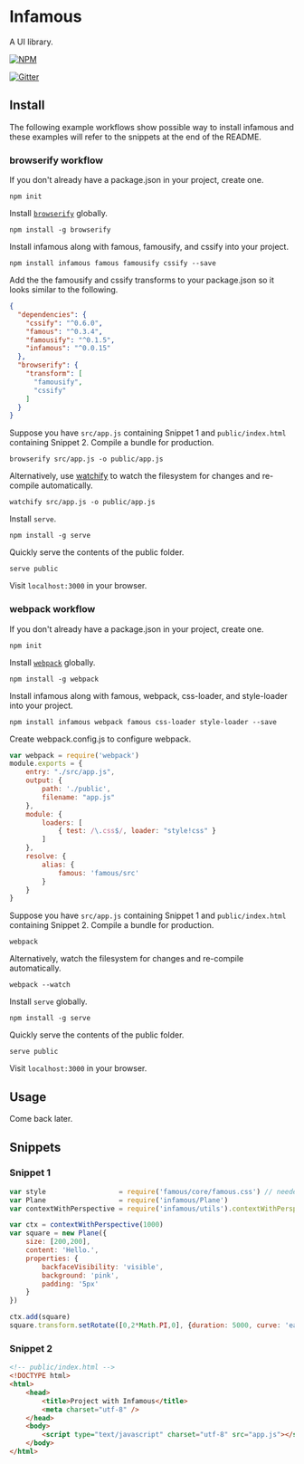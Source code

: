 Infamous
========

A UI library.

[![NPM](https://nodei.co/npm/infamous.png)](https://nodei.co/npm/infamous/)

[![Gitter](https://badges.gitter.im/Join%20Chat.svg)](https://gitter.im/infamous/infamous?utm_source=badge&utm_medium=badge&utm_campaign=pr-badge)

Install
-------

The following example workflows show possible way to install infamous and these examples will refer to the snippets at the end of the README.

### browserify workflow

If you don't already have a package.json in your project, create one.

```
npm init
```

Install [`browserify`](http://browserify.org) globally.

```
npm install -g browserify
```

Install infamous along with famous, famousify, and cssify into your project.

```
npm install infamous famous famousify cssify --save
```

Add the the famousify and cssify transforms to your package.json so it looks similar to the following.

```json
{
  "dependencies": {
    "cssify": "^0.6.0",
    "famous": "^0.3.4",
    "famousify": "^0.1.5",
    "infamous": "^0.0.15"
  },
  "browserify": {
    "transform": [
      "famousify",
      "cssify"
    ]
  }
}
```

Suppose you have `src/app.js` containing Snippet 1 and `public/index.html` containing Snippet 2. Compile a bundle for production.

```
browserify src/app.js -o public/app.js
```

Alternatively, use [watchify](https://github.com/substack/watchify) to watch the filesystem for changes and re-compile automatically.

```
watchify src/app.js -o public/app.js
```

Install `serve`.

```
npm install -g serve
```

Quickly serve the contents of the public folder.

```
serve public
```

Visit `localhost:3000` in your browser.

### webpack workflow

If you don't already have a package.json in your project, create one.

```
npm init
```

Install [`webpack`](http://webpack.github.io) globally.

```
npm install -g webpack
```

Install infamous along with famous, webpack, css-loader, and style-loader into your project.

```
npm install infamous webpack famous css-loader style-loader --save
```

Create webpack.config.js to configure webpack.

```js
var webpack = require('webpack')
module.exports = {
    entry: "./src/app.js",
    output: {
        path: './public',
        filename: "app.js"
    },
    module: {
        loaders: [
            { test: /\.css$/, loader: "style!css" }
        ]
    },
    resolve: {
        alias: {
            famous: 'famous/src'
        }
    }
}
```

Suppose you have `src/app.js` containing Snippet 1 and `public/index.html` containing Snippet 2. Compile a bundle for production.

```
webpack
```

Alternatively, watch the filesystem for changes and re-compile automatically.

```
webpack --watch
```

Install `serve` globally.

```
npm install -g serve
```

Quickly serve the contents of the public folder.

```
serve public
```

Visit `localhost:3000` in your browser.

Usage
-----

Come back later.

Snippets
--------

### Snippet 1

```js
var style                  = require('famous/core/famous.css') // needed by famous
var Plane                  = require('infamous/Plane')
var contextWithPerspective = require('infamous/utils').contextWithPerspective

var ctx = contextWithPerspective(1000)
var square = new Plane({
    size: [200,200],
    content: 'Hello.',
    properties: {
        backfaceVisibility: 'visible',
        background: 'pink',
        padding: '5px'
    }
})

ctx.add(square)
square.transform.setRotate([0,2*Math.PI,0], {duration: 5000, curve: 'easeInOut'})
```

### Snippet 2

```html
<!-- public/index.html -->
<!DOCTYPE html>
<html>
    <head>
        <title>Project with Infamous</title>
        <meta charset="utf-8" />
    </head>
    <body>
        <script type="text/javascript" charset="utf-8" src="app.js"></script>
    </body>
</html>
```
